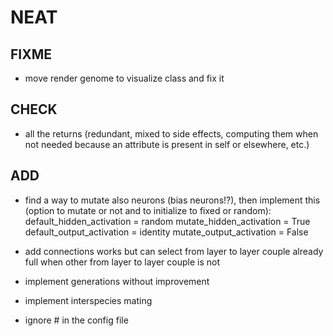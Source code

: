 # NEAT

## FIXME

- move render genome to visualize class and fix it

## CHECK

- all the returns (redundant, mixed to side effects, computing them when not needed because an attribute is present in self or elsewhere, etc.)

## ADD

- find a way to mutate also neurons (bias neurons!?), then implement this (option to mutate or not and to initialize to fixed or random):
    default_hidden_activation  = random
    mutate_hidden_activation   = True
    default_output_activation  = identity
    mutate_output_activation   = False

- add connections works but can select from layer to layer couple already full when other from layer to layer couple is not
- implement generations without improvement
- implement interspecies mating
- ignore # in the config file
